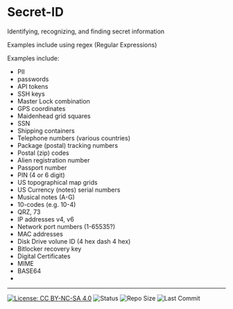 # Secret-ID
Identifying, recognizing, and finding secret information

Examples include using regex (Regular Expressions)

Examples include:
- PII
- passwords
- API tokens
- SSH keys
- Master Lock combination
- GPS coordinates
- Maidenhead grid squares
- SSN
- Shipping containers
- Telephone numbers (various countries)
- Package (postal) tracking numbers
- Postal (zip) codes
- Alien registration number
- Passport number
- PIN (4 or 6 digit)
- US topographical map grids
- US Currency (notes) serial numbers
- Musical notes (A-G)
- 10-codes (e.g. 10-4)
- QRZ, 73
- IP addresses v4, v6
- Network port numbers (1-65535?)
- MAC addresses
- Disk Drive volune ID (4 hex dash 4 hex)
- Bitlocker recovery key
- Digital Certificates
- MIME
- BASE64
- 

-----

[![License: CC BY-NC-SA 4.0](https://img.shields.io/badge/License-CC%20BY--NC--SA%204.0-lightgrey.svg)](https://creativecommons.org/licenses/by-nc-sa/4.0/)
![Status](https://img.shields.io/badge/status-active-brightgreen)
![Repo Size](https://img.shields.io/github/repo-size/Black-Chambers/Secret-ID)
![Last Commit](https://img.shields.io/github/last-commit/Black-Chambers/Secret-ID)
